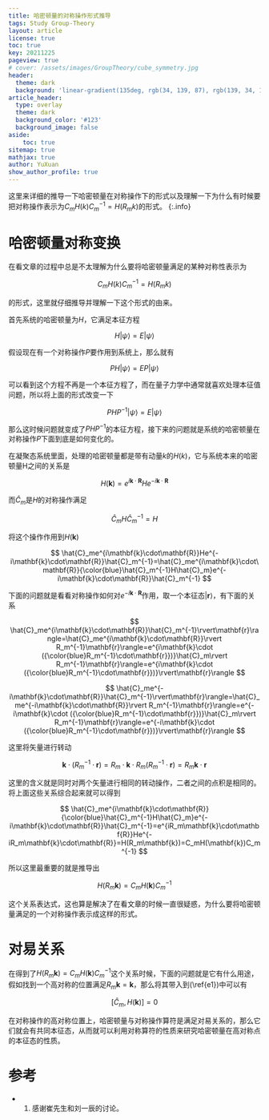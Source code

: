 ```yaml
---
title: 哈密顿量的对称操作形式推导
tags: Study Group-Theory
layout: article
license: true
toc: true
key: 20211225
pageview: true
# cover: /assets/images/GroupTheory/cube_symmetry.jpg
header:
  theme: dark
  background: 'linear-gradient(135deg, rgb(34, 139, 87), rgb(139, 34, 139))'
article_header:
  type: overlay
  theme: dark
  background_color: '#123'
  background_image: false
aside:
    toc: true
sitemap: true
mathjax: true
author: YuXuan
show_author_profile: true
---
```

这里来详细的推导一下哈密顿量在对称操作下的形式以及理解一下为什么有时候要把对称操作表示为$C_mH(k)C_m^{-1}=H(R_mk)$的形式。
{:.info}
<!--more-->
# 哈密顿量对称变换
在看文章的过程中总是不太理解为什么要将哈密顿量满足的某种对称性表示为

$$
C_mH(k)C_m^{-1}=H(R_mk)
$$

的形式，这里就仔细推导并理解一下这个形式的由来。

首先系统的哈密顿量为$H$，它满足本征方程

$$
H\rvert\psi\rangle=E\rvert\psi\rangle
$$

假设现在有一个对称操作$P$要作用到系统上，那么就有

$$
PH\rvert\psi\rangle=EP\rvert\psi\rangle
$$

可以看到这个方程不再是一个本征方程了，而在量子力学中通常就喜欢处理本征值问题，所以将上面的形式改变一下

$$
PHP^{-1}\rvert\psi\rangle=E\rvert\psi\rangle
$$

那么这时候问题就变成了$PHP^{-1}$的本征方程，接下来的问题就是系统的哈密顿量在对称操作$P$下面到底是如何变化的。

在凝聚态系统里面，处理的哈密顿量都是带有动量$k$的$H(k)$，它与系统本来的哈密顿量H之间的关系是

$$
H(\mathbf{k})=e^{i\mathbf{k}\cdot\mathbf{R}}He^{-i\mathbf{k}\cdot\mathbf{R}}
$$

而$\hat{C}_m$是$H$的对称操作满足

$$
\hat{C}_mH\hat{C}_m^{-1}=H
$$

将这个操作作用到$H(\mathbf{k})$

$$
\hat{C}_me^{i\mathbf{k}\cdot\mathbf{R}}He^{-i\mathbf{k}\cdot\mathbf{R}}\hat{C}_m^{-1}=\hat{C}_me^{i\mathbf{k}\cdot\mathbf{R}}{\color{blue}\hat{C}_m^{-1}H\hat{C}_m}e^{-i\mathbf{k}\cdot\mathbf{R}}\hat{C}_m^{-1}
$$

下面的问题就是看看对称操作如何对$e^{-i\mathbf{k}\cdot\mathbf{R}}$作用，取一个本征态$\rvert\mathbf{r}\rangle$，有下面的关系

$$
\hat{C}_me^{i\mathbf{k}\cdot\mathbf{R}}\hat{C}_m^{-1}\rvert\mathbf{r}\rangle=\hat{C}_me^{i\mathbf{k}\cdot\mathbf{R}}\rvert R_m^{-1}\mathbf{r}\rangle=e^{i\mathbf{k}\cdot ({\color{blue}R_m^{-1}\cdot\mathbf{r}})}\hat{C}_m\rvert R_m^{-1}\mathbf{r}\rangle=e^{i\mathbf{k}\cdot ({\color{blue}R_m^{-1}\cdot\mathbf{r}})}\rvert\mathbf{r}\rangle
$$

$$
\hat{C}_me^{-i\mathbf{k}\cdot\mathbf{R}}\hat{C}_m^{-1}\rvert\mathbf{r}\rangle=\hat{C}_me^{-i\mathbf{k}\cdot\mathbf{R}}\rvert R_m^{-1}\mathbf{r}\rangle=e^{-i\mathbf{k}\cdot ({\color{blue}R_m^{-1}\cdot\mathbf{r}})}\hat{C}_m\rvert R_m^{-1}\mathbf{r}\rangle=e^{-i\mathbf{k}\cdot ({\color{blue}R_m^{-1}\cdot\mathbf{r}})}\rvert\mathbf{r}\rangle
$$

这里将矢量进行转动

$$
\mathbf{k}\cdot(R_m^{-1}\cdot\mathbf{r})=R_m\cdot\mathbf{k}\cdot R_m(R_m^{-1}\cdot\mathbf{r})=R_m\mathbf{k}\cdot\mathbf{r}
$$

这里的含义就是同时对两个矢量进行相同的转动操作，二者之间的点积是相同的。将上面这些关系综合起来就可以得到

$$
\hat{C}_me^{i\mathbf{k}\cdot\mathbf{R}}{\color{blue}\hat{C}_m^{-1}H\hat{C}_m}e^{-i\mathbf{k}\cdot\mathbf{R}}\hat{C}_m^{-1}=e^{iR_m\mathbf{k}\cdot\mathbf{R}}He^{-iR_m\mathbf{k}\cdot\mathbf{R}}=H(R_m\mathbf{k})=C_mH(\mathbf{k})C_m^{-1}
$$

所以这里最重要的就是推导出

$$
H(R_m\mathbf{k})=C_mH(\mathbf{k})C_m^{-1}\label{e1}
$$

这个关系表达式，这也算是解决了在看文章的时候一直很疑惑，为什么要将哈密顿量满足的一个对称操作表示成这样的形式。

# 对易关系
在得到了$H(R_m\mathbf{k})=C_mH(\mathbf{k})C_m^{-1}$这个关系时候，下面的问题就是它有什么用途，假如找到一个高对称的位置满足$R_m\mathbf{k}=\mathbf{k}$，那么将其带入到(\ref{e1})中可以有

$$
[\hat{C}_m,H(\mathbf{k})]=0
$$

在对称操作的高对称位置上，哈密顿量与对称操作算符是满足对易关系的，那么它们就会有共同本征态，从而就可以利用对称算符的性质来研究哈密顿量在高对称点的本征态的性质。

# 参考
- 1. 感谢崔先生和刘一辰的讨论。



